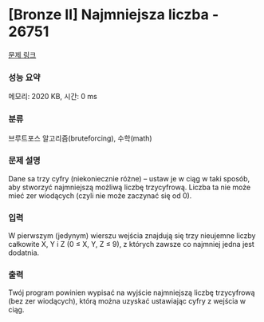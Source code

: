 # [Bronze II] Najmniejsza liczba - 26751 

[문제 링크](https://www.acmicpc.net/problem/26751) 

### 성능 요약

메모리: 2020 KB, 시간: 0 ms

### 분류

브루트포스 알고리즘(bruteforcing), 수학(math)

### 문제 설명

<p>Dane sa trzy cyfry (niekoniecznie różne) – ustaw je w ciąg w taki sposób, aby stworzyć najmniejszą możliwą liczbę trzycyfrową. Liczba ta nie może mieć zer wiodących (czyli nie może zaczynać się od 0).</p>

### 입력 

 <p>W pierwszym (jedynym) wierszu wejścia znajdują się trzy nieujemne liczby całkowite X, Y i Z (0 ≤ X, Y, Z ≤ 9), z których zawsze co najmniej jedna jest dodatnia.</p>

### 출력 

 <p>Twój program powinien wypisać na wyjście najmniejszą liczbę trzycyfrową (bez zer wiodących), którą można uzyskać ustawiając cyfry z wejścia w ciąg.</p>

